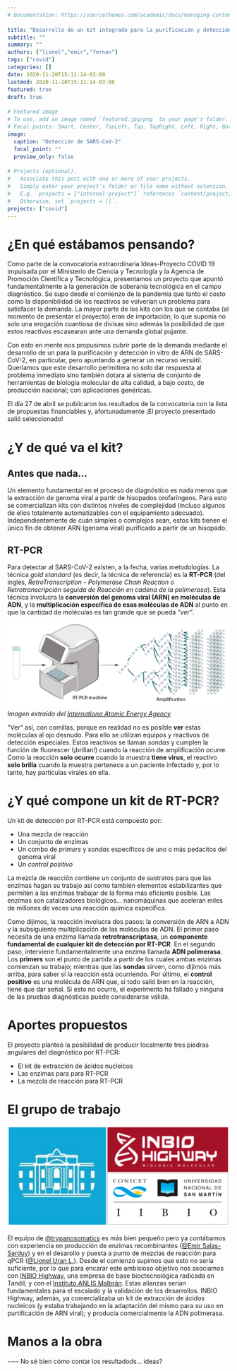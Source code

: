 ```yaml
---
# Documentation: https://sourcethemes.com/academic/docs/managing-content/

title: "Desarrollo de un kit integrado para la purificación y detección in vitro de ARN de SARS-CoV-2."
subtitle: ""
summary: ""
authors: ["lionel","emir","fernan"]
tags: ["covid"]
categories: []
date: 2020-11-20T15:11:14-03:00
lastmod: 2020-11-20T15:11:14-03:00
featured: true
draft: true

# Featured image
# To use, add an image named `featured.jpg/png` to your page's folder.
# Focal points: Smart, Center, TopLeft, Top, TopRight, Left, Right, BottomLeft, Bottom, BottomRight.
image:
  caption: "Detección de SARS-CoV-2"
  focal_point: ""
  preview_only: false

# Projects (optional).
#   Associate this post with one or more of your projects.
#   Simply enter your project's folder or file name without extension.
#   E.g. `projects = ["internal-project"]` references `content/project/deep-learning/index.md`.
#   Otherwise, set `projects = []`.
projects: ["covid"]
---
```


# ¿En qué estábamos pensando?

Como parte de la convocatoria extraordinaria Ideas-Proyecto COVID 19 impulsada por el Ministerio de Ciencia y Tecnología y la Agencia de Promoción Científica y Tecnológica, presentamos un proyecto que apuntó fundamentalmente a la generación de soberanía tecnológica en el campo diagnóstico. Se supo desde el comienzo de la pandemia que tanto el costo como la disponibilidad de los reactivos se volverían un problema para satisfacer la demanda. La mayor parte de los kits con los que se contaba (al momento de presentar el proyecto) eran de importación; lo que suponía no solo una erogación cuantiosa de divisas sino además la posibilidad de que estos reactivos escasearan ante una demanda global pujante.

Con esto en mente nos propusimos cubrir parte de la demanda mediante el desarrollo de un para la purificación y detección in vitro de ARN de SARS-CoV-2, en particular, pero apuntando a generar un recurso versátil. Queríamos que este desarrollo perimitiera no solo dar respuesta al problema inmediato sino también dotara al sistema de conjunto de herramientas de biología molecular de alta calidad, a bajo costo, de producción nacional; con aplicaciones genéricas.

El día 27 de abril se publicaron los resultados de la convocatoria con la lista de propuestas financiables y, afortunadamente ¡El proyecto presentado salió seleccionado!  

# ¿Y de qué va el kit?

## Antes que nada...

Un elemento fundamental en el proceso de diagnóstico es nada menos que la extracción de genoma viral a partir de hisopados orofaríngeos. Para esto se comercializan kits con distintos niveles de complejidad (incluso algunos de ellos totalmente automatizables con el equipamiento adecuado). Independientemente de cuán simples o complejos sean, estos kits tienen el único fin de obtener ARN (genoma viral) purificado a partir de un hisopado.

## RT-PCR

Para detectar al SARS-CoV-2 existen, a la fecha, varias metodologías. La técnica _gold standard_ (es decir, la técnica de referencia) es la **RT-PCR** (del inglés, *RetroTranscription - Polymerase Chain Reaction* o *Retrotranscripción seguida de Reacción en cadena de la polimerasa*). Esta técnica involucra la **conversión del genoma viral (ARN) en moléculas de ADN**, y la **multiplicación específica de esas moléculas de ADN** al punto en que la cantidad de moléculas es tan grande que se pueda *"ver"*. 

[![RT-PCR](rt_amplification.png)](https://iaea.org/bulletin/infectious-diseases/how-is-the-covid-19-virus-detected-using-real-time-rt-pcr)
_Imagen extraída del [Internationa Atomic Energy Agency](iaea.org/bulletin/infectious-diseases/how-is-the-covid-19-virus-detected-using-real-time-rt-pcr)_

"Ver" así, con comillas, porque en realidad no es posible **ver** estas moléculas al ojo desnudo. Para ello se utilizan equipos y reactivos de detección especiales. Estos reactivos se llaman *sondas* y cumplen la función de fluorescer (¡brillan!) cuando la reacción de amplificación ocurre. Como la reacción **solo ocurre** cuando la muestra **tiene virus**, el reactivo **solo brilla** cuando la muestra pertenece a un paciente infectado y, por lo tanto, hay partículas virales en ella.

# ¿Y qué compone un kit de RT-PCR?

Un kit de detección por RT-PCR está compuesto por:

- Una mezcla de reacción
- Un conjunto de enzimas
- Un combo de *primers* y *sondas* específicos de uno o más pedacitos del genoma viral
- Un *control positivo*

La mezcla de reacción contiene un conjunto de sustratos para que las enzimas hagan su trabajo así como también elementos estabilizantes que permiten a las enzimas trabajar de la forma más eficiente posible. Las enzimas son catalizadores biológicos... nanomáquinas que aceleran miles de millones de veces una reacción química específica. 

Como dijimos, la reacción involucra dos pasos: la conversión de ARN a ADN y la subsiguiente multiplicación de las moléculas de ADN. El primer paso necesita de una enzima llamada **retrotranscriptasa**, un **componente fundamental de cualquier kit de detección por RT-PCR**. En el segundo paso, interviene fundamentalmente una enzima llamada **ADN polimerasa**. Los **primers** son el punto de partida a partir de los cuales ambas enzimas comienzan su trabajo; mientras que las **sondas** sirven, como dijimos más arriba, para saber si la reacción está ocurriendo. Por último, el **control positivo** es una molécula de ARN que, si todo salió bien en la reacción, tiene que dar señal. Si esto no ocurre, el experimento ha fallado y ninguna de las pruebas diagnósticas puede considerarse válida. 

# Aportes propuestos 

El proyecto planteó la posibilidad de producir localmente tres piedras angulares del diagnóstico por RT-PCR: 

- El kit de extracción de ácidos nucleicos
- Las enzimas para para RT-PCR
- La mezcla de reacción para RT-PCR

# El grupo de trabajo

![Grupo](grupo.png)

El equipo de [@trypanosomatics](/authors/trypanosomatics/) es más bien pequeño pero ya contábamos con experiencia en producción de enzimas recombinantes ([@Emir Salas-Sarduy](/authors/emir/)) y en el desarollo y puesta a punto de mezclas de reacción para qPCR ([@Lionel Uran L.](/authors/lionel)). Desde el comienzo supimos que esto no sería suficiente, por lo que para encarar este ambisioso objetivo nos asociamos con [INBIO Highway](https://www.inbiohw.com.ar/), una empresa de base bioctecnológica radicada en Tandil; y con el [Instituto ANLIS Malbrán](http://anlis.gov.ar/). Estas alianzas serían fundamentales para el escalado y la validación de los desarrollos. INBIO Highway, además, ya comercializaba un kit de extracción de ácidos nucleicos (y estaba trabajando en la adaptación del mismo para su uso en purtificación de ARN viral); y producía comercialmente la ADN polimerasa.

# Manos a la obra

---- No sé bien cómo contar los resultadods... ideas? 
